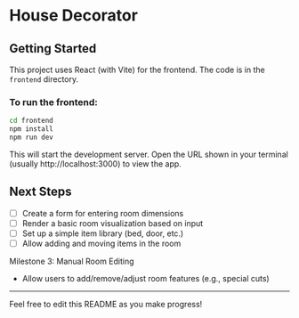 # House Decorator

## Getting Started

This project uses React (with Vite) for the frontend. The code is in the `frontend` directory.

### To run the frontend:

```sh
cd frontend
npm install
npm run dev
```

This will start the development server. Open the URL shown in your terminal (usually http://localhost:3000) to view the app.

## Next Steps
- [ ] Create a form for entering room dimensions
- [ ] Render a basic room visualization based on input
- [ ] Set up a simple item library (bed, door, etc.)
- [ ] Allow adding and moving items in the room

Milestone 3: Manual Room Editing

- Allow users to add/remove/adjust room features (e.g., special cuts)

---

Feel free to edit this README as you make progress!

